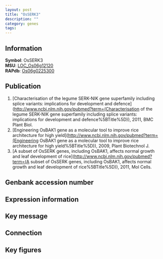 ```yaml
---
layout: post
title: "OsSERK3"
description: ""
category: genes
tags: 
---
```


## Information
__Symbol__: OsSERK3  
__MSU__: [LOC_Os06g12120](http://rice.plantbiology.msu.edu/cgi-bin/ORF_infopage.cgi?orf=LOC_Os06g12120)  
__RAPdb__: [Os06g0225300](http://rapdb.dna.affrc.go.jp/viewer/gbrowse_details/irgsp1?name=Os06g0225300)  

## Publication
1. [Characterisation of the legume SERK-NIK gene superfamily including splice variants: implications for development and defence](http://www.ncbi.nlm.nih.gov/pubmed?term=(Characterisation of the legume SERK-NIK gene superfamily including splice variants: implications for development and defence%5BTitle%5D)), 2011, BMC Plant Biol.
2. [Engineering OsBAK1 gene as a molecular tool to improve rice architecture for high yield](http://www.ncbi.nlm.nih.gov/pubmed?term=(Engineering OsBAK1 gene as a molecular tool to improve rice architecture for high yield%5BTitle%5D)), 2009, Plant Biotechnol J.
3. [A subset of OsSERK genes, including OsBAK1, affects normal growth and leaf development of rice](http://www.ncbi.nlm.nih.gov/pubmed?term=(A subset of OsSERK genes, including OsBAK1, affects normal growth and leaf development of rice%5BTitle%5D)), 2011, Mol Cells.

## Genbank accession number

## Expression information

## Key message

## Connection

## Key figures


